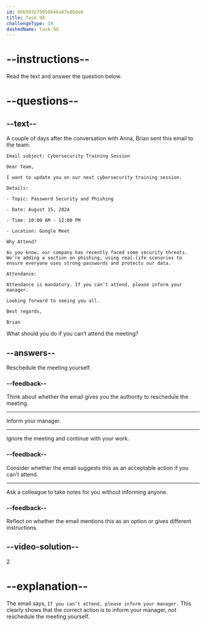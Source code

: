 ```yaml
---
id: 66b583275950846a87e88de8
title: Task 98
challengeType: 19
dashedName: task-98
---
```


<!-- READING -->

# --instructions--

Read the text and answer the question below.

# --questions--

## --text--

A couple of days after the conversation with Anna, Brian sent this email to the team:

`Email subject: Cybersecurity Training Session`

`Dear Team,`

`I want to update you on our next cybersecurity training session.`

`Details:`

`- Topic: Password Security and Phishing`

`- Date: August 15, 2024`

`- Time: 10:00 AM - 12:00 PM`

`- Location: Google Meet`

`Why Attend?`

`As you know, our company has recently faced some security threats. We’re adding a section on phishing, using real-life scenarios to ensure everyone uses strong passwords and protects our data.`

`Attendance:`

`Attendance is mandatory. If you can’t attend, please inform your manager.`

`Looking forward to seeing you all.`

`Best regards,`

`Brian`

What should you do if you can’t attend the meeting?

## --answers--

Reschedule the meeting yourself.

### --feedback--

Think about whether the email gives you the authority to reschedule the meeting.

---

Inform your manager.

---

Ignore the meeting and continue with your work.

### --feedback--

Consider whether the email suggests this as an acceptable action if you can't attend.

---

Ask a colleague to take notes for you without informing anyone.

### --feedback--

Reflect on whether the email mentions this as an option or gives different instructions.


## --video-solution--

2

# --explanation--

The email says, `If you can’t attend, please inform your manager.` This clearly shows that the correct action is to inform your manager, not reschedule the meeting yourself.
